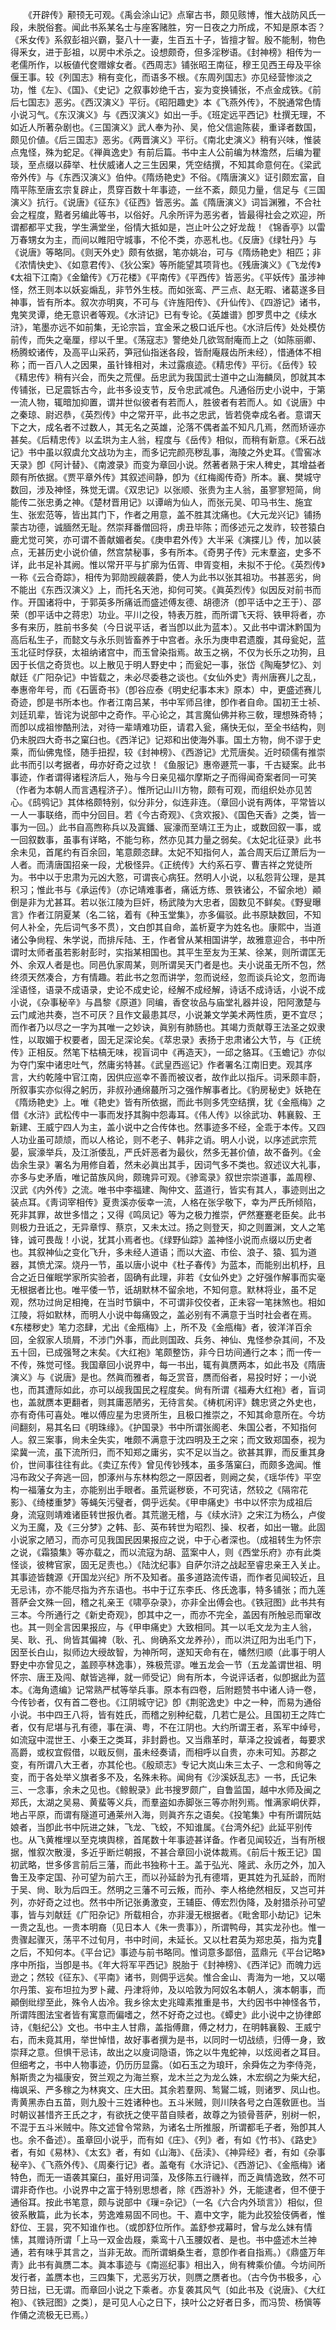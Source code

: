 <!-- { "loadSidebar": true } -->
　　《开辟传》颟顸无可观。《禹会涂山记》点窜古书，颇见赅博，惟大战防风氏一段，未脱俗套。闻此书系某名士与座客赌胜，穷一日夜之力所成，不知是原本否？《釆女传》系叙彭祖兴霸，娶八十一妻，生百五十子，皆擅才智。殷不能制，物色得釆女，进于彭祖，以房中术杀之。设想颇奇，但多淫秽语。《封神榜》相传为一老儒所作，以板値代奁赠嫁女者。《西周志》铺张昭王南征，穆王见西王母及平徐偃王事。较《列国志》稍有变化，而语多不根。《东周列国志》亦见经营惨淡之功，惟《左》、《国》、《史记》之叙事妙绝千古，妄为变换铺张，不点金成铁。《前后七国志》恶劣。《西汉演义》平衍。《昭阳趣史》本《飞燕外传》，不脱通常色情小说习气。《东汉演义》与《西汉演义》如出一手。《班定远平西记》杜撰无理，不如近人所著杂剧也。《三国演义》武人奉为孙、吴，伧父信逾陈裴，重译者数国，颇见价値。《后三国志》恶劣。《两晋演义》平衍。《南北史演义》稍有兴味，惟装点鬼怪，殊为蛇足。《禅眞逸史》有前后篇。书中主人公前编为林澹然，后编为瞿琰，至点缀以薛举、杜伏威诸人之三生因果，凭空结撰，不知其命意何在。《梁武帝外传》与《东西汉演义》伯仲。《隋炀艳史》不俗。《隋唐演义》证引颇宏富，自隋平陈至唐玄宗复辟止，贯穿百数十年事迹，一丝不紊，颇见力量，信足与《三国演义》抗行。《说唐》《征东》《征西》皆恶劣。盖《隋唐演义》词旨渊雅，不合社会之程度，黠者另编此等书，以俗好。凡余所评为恶劣者，皆最得社会之欢迎，所谓都都平丈我，学生满堂坐，俗情大抵如是，岂止叶公之好龙哉！《锦香亭》以雷万春甥女为主，而间以睢阳守城事，不伦不类，亦恶札也。《反唐》《绿牡丹》与《说唐》等略同。《则天外史》颇有依据，笔亦姚冶，可与《隋炀艳史》相匹；非《浓情快史》、《如意君传》、《狄公案》等所能望其项背也。《残唐演义》《飞龙传》《太祖下江南》《金鎗传》《万花楼》《平南传》《平西传》皆恶劣。《平妖传》虽涉神怪，然王则本以妖妄煽乱，非节外生枝。而如张鸾、严三点、赵无暇、诸葛遂多目神事，皆有所本。叙次亦明爽，不可与《许旌阳传》、《升仙传》、《四游记》诸书，鬼笑灵谭，绝无意识者等观。《水浒记》已有专论。《英雄谱》卽罗贯中之《续水浒》，笔墨亦远不如前集，无论宗旨，宜金釆之极口诋斥也。《水浒后传》处处模仿前传，而失之毫厘，缪以千里。《荡寇志》警绝处几欲驾耐庵而上之（如陈丽卿、杨腾蛟诸传，及高平山采药，笋冠仙指迷各段，皆耐庵屐齿所未经），惜通体不相称；而一百八人之因果，虽针锋相对，未过露痕迹。《精忠传》平衍。《岳传》较《精忠传》稍有兴会，而失之荒俚。岳忠武为我国武士道中之山海麟凤，卽就其本传铺张，已足震铄古今，此书多设支节，反令忠武减色。凡通俗历史小说中，于第一流人物，辄暗加抑置，谓并世似彼者有若而人，胜彼者有若而人。如《说唐》中之秦琼、尉迟恭，《英烈传》中之常开平，此书之忠武，皆若侥幸成名者。意谓天下之大，成名者不过数人，其无名之英雄，沦落不偶者盖不知凡几焉，然而矫诬亦甚矣。《后精忠传》以孟珙为主人翁，程度与《岳传》相似，而稍有新意。《釆石战记》书中虽以叙虞允文战功为主，而多记完颜亮秽乱事，海陵之外史耳。《雪窖冰天录》卽《阿计替》、《南渡录》而变为章回小说。然著者熟于宋人稗史，其增益者颇有所依据。《贾平章外传》其叙述间静，卽为《红梅阁传奇》所本。襄、樊城守数回，涉及神怪，殊觉无谓。《双忠记》以张顺、张贵为主人翁，虽寥寥短简，尙能传二张忠勇之神。《楚材晋用记》以谭峭为仙人，而张元吴、叩马书生、施宜生、张宏范等，皆出其门下，作者之用意，盖不胜其沈痛也。《大元龙兴记》铺扬蒙古功德，诚腼然无耻。然崇拜番僧回将，虏丑毕陈；而侈述元之发祚，较苍猿白鹿尤觉可笑，亦可谓不善献媚者矣。《庚申君外传》大半采《演揲儿》传，加以装点，无甚历史小说价値，然宫禁秘事，多有所本。《奇男子传》元末羣盗，史多不详，此书足补其阙。惟以常开平与扩廓为伍胥、申胥变相，未拟不于伦。《英烈传》一称《云合奇踪》，相传为郭勋觊觎袭爵，使人为此书以张其祖功。书甚恶劣，尙不能出《东西汉演义》上，而托名天池，抑何可笑。《眞英烈传》似因反对前书而作。开国诸将中，于郭英多所痛诋而盛述傅友德、胡德济（卽平话中之王于）、邵荣（卽平话中之蒋忠）功业。平川之役，特表万胜，而所谓飞天将、铁甲将者，亦多有来历，胜前书多矣（今日说平话，者当卽以此为蓝本）。又此书中谓沐黔国为高后私生子，而懿文与永乐则皆畜养于中宫者。永乐为庚申君遗腹，其母瓮妃，蓝玉北征时俘获，太祖纳诸宫中，而玉曾染指焉。故玉之祸，不仅为长乐之功狗，且因于长信之奇货也。以上散见于明人野史中；而瓮妃一事，张岱《陶庵梦忆》、刘献廷《广阳杂记》中皆载之，未必尽委巷之谈也。《女仙外史》靑州唐赛儿之乱，奉惠帝年号，而《石匮奇书》（卽谷应泰《明史纪事本末》原本）中，更盛述赛儿奇迹，卽是书所本也。作者江南吕某，书中军师吕律，卽作者自命。国初王士祯、刘廷玑辈，皆诧为说部中之奇作。平心论之，其言魔仙佛并称三敎，理想殊奇特；而卽以成祖惨酷刑法，对待一辈靖难功臣，请君入瓮，痛快无似，至全书结构，则仍未脱四大奇书之窠臼也。《西洋记》记郑和出使海外事。国土方物，尙不谬于史乘，而仙佛鬼怪，随手扭揑，较《封神榜》、《西游记》尤荒唐矣。近时硕儒有推崇此书而引以考据者，毋亦好奇之过欤！《鱼服记》惠帝遯荒一事，千古疑案。此书事迹，作者谓得诸程济后人，殆与今日亲见福尔摩斯之子而得闻奇案者同一可笑（作者为本朝人而言遇程济子）。惟所记山川方物，颇有可观，而组织处亦见苦心。《鸱鸮记》其体格颇特别，似分非分，似连非连。（章回小说有两体，平常皆以一人一事联络，而中分回目。若《今古奇观》、《贪欢报》、《国色天香》之类，皆一事为一回。）此书自高煦称兵以及寘鐇、宸濠而至靖江王为止，或数回叙一事，或一回叙数事，虽事有详略，不能匀称，然亦见其力量之弱矣。《太妃北征录》此书余未见，首尾约有百余回，笔意颇恣肆。太妃不知指何人，盖合周天后辽萧后为一人者。而淸唐国招亲一段，尤极怪异。《正统传》大约系石亨、曹吉祥之党徒所为。书中以于忠肃为元凶大憝，可谓丧心病狂。然明人小说，以私怨背公理，是其积习；惟此书与《承运传》（亦记靖难事者，痛诋方练、景铁诸公，不留余地）顚倒是非为尤甚耳。若以张江陵为巨奸，杨武陵为大忠者，固数见不鲜矣。《野叟曝言》作者江阴夏某（名二铭，着有《种玉堂集》，亦多偏驳。此书原缺数回，不知何人补全，先后词气多不贯），文白卽其自命，盖析夏字为姓名也。康熙中，当道诸公争尙程、朱学说，而排斥陆、王，作者曾从某相国讲学，故雅意迎合，书中所谓时太师者虽若影射彭时，实指某相国也。其平生至友为王某、徐某，则所谓匡无外、余双人者是也。同邑仇家周某，则所谓吴天门者是也。夫小说虽无所不包，然终须天然凑合，方有情趣。若此书之忽而讲学，忽而说经，忽而谈兵论文，忽而诲淫语怪，语录不成语录，史论不成史论，经解不成经解，诗话不成诗话，小说不成小说，《杂事秘辛》与昌黎《原道》同编，香奁妆品与庙堂礼器并设，阳阿激楚与云门咸池共奏，岂不可厌？且作文最患其尽，小说兼文学美术两性质，更不宜尽；而作者乃以尽之一字为其唯一之妙诀，眞别有肺肠也。其竭力贡献尊王法圣之奴隶性，以取媚于权要者，固无足深论矣。《萃忠录》表扬于忠肃诸公大节，与《正统传》正相反。然笔下枯槁无味，视盲词中《再造天》，一邱之貉耳。《玉蟾记》亦似为夺门案中诸忠吐气，然庸劣特甚。《武皇西巡记》作者署名江南旧吏。观其序言，大约乾隆中官江南，因供应巡幸不善而被议者，故作此以指斥。词釆颇丰蔚，所叙事实亦似得之躬历，非叔孙通绵蕞所习之强作解事者比。《豹房秘史》妖艳在《隋炀艳史》上。唯《艳史》皆有所依据，而此书则多凭空结撰，犹《金甁梅》之借《水浒》武松传中一事而发抒其胸中怨毒耳。《伟人传》以徐武功、韩襄毅、王新建、王威宁四人为主，盖小说中之合传体也。然事迹多不经，全乖于本传。又四人功业虽可颉颃，而以人格论，则不老子、韩非之诮。明人小说，以序述武宗荒晏，宸濠举兵，及江浙倭乱，严氏奸恶者为最伙，然多无甚价値，故不备列。《金齿余生录》署名为用修自着，然未必眞出其手，因词气多不类也。叙述议大礼事，亦多与史矛盾，唯记苗族风尙，颇瑰异可观。《骖鸾录》叙世宗崇道事，盖周穆、汉武《内外传》之流。唯书中李福建、陶仲文、蓝道行，皆实有其人，事迹则出之装点耳。《靑词宰相传》夏贵溪亦佞幸一流，人格在张孚敬下，幸为严氏所倾陷，死非其罪，故世多惜之；又得《鸣凤记》等为之极力推崇，俨然蹇蹇老臣矣。此书则极力丑诋之，无异章惇、蔡京，又未太过。扬之则登天，抑之则置渊，文人之笔锋，诚可畏哉！小说，犹其小焉者也。《绿野仙踪》盖神怪小说而点缀以历史者也。其叙神仙之变化飞升，多未经人道语；而以大盗、市侩、浪子、猿、狐为道器，其愤尤深。烧丹一节，虽以唐小说中《杜子春传》为蓝本，而能别出机杼，且合之近日催眠学家所实验者，固确有此理，非若《女仙外史》之好强作解事而实毫无根据者比也。唯平倭一节，诋胡默林不留余地，不知何意。默林将业，虽不足观，然功过尙足相掩，在当时节鎭中，不可谓非佼佼者，正未容一笔抹煞也。相如江陵，将如默林，而明人小说中每痛毁之，盖必别有不满意于当时社会者在焉。《东楼秽史》笔力恣肆，尤出《金甁梅》上，所不及《金甁梅》者，彼洋洋百余回，全叙家人琐屑，不涉门外事，而此则国政、兵务、神仙、鬼怪参杂其间，不及五十回，已成强弩之末矣。《大红袍》笔颇整饬，非今日坊间通行之本；而一传一不传，殊觉可怪。我国章回小说界中，每一书出，辄有眞赝两本，如此书及《隋唐演义》与《说唐》是也。然眞而雅者，每乏赏音，赝而俗者，易投时好；一小说也，而其遭际如此，亦可以觇我国民之程度矣。尙有所谓《福寿大红袍》者，盲词也，盖就赝本更翻者，则其庸恶陋劣，无待言矣。《梼杌闲评》魏忠贤之外史也，亦有奇伟可喜处。唯以傅应星为忠贤所生，且极口推崇之，不知其命意所在。今坊间翻刻，易其名曰《明珠缘》。《护国录》书中所谓张阁老、朱国公者，不知指何人。叙三案事，尙未全失实，唯颇不满意于沈四明及王之穼；而文致郑国泰，视为梁冀一流，虽下流所归，而不知郑之庸劣，实不足以当之。欲甚其罪，而反重其身价，世间事往往有此。《卖辽东传》曾见传钞残本，虽多落窠臼，而颇多逸闻。惟冯布政父子奔逃一回，卽涿州与东林构怨之一原因者，则阙之矣，《瑶华传》平空构一福藩女为主，亦能别出手眼者。虽荒诞秽亵，不可究诘，然较之《隔帘花影》、《绮楼重梦》等蝇矢污璧者，倜乎远矣。《甲申痛史》书中以怀宗为成祖后身，流寇则靖难诸臣转世报仇者。其荒邈无稽，与《续水浒》之宋江为杨么，卢俊义为王魔，及《三分梦》之韩、彭、英布转世为昭烈、操、权者，如出一辙。此固小说家之陋习，而亦可见我国民因果报应之说，中于心者深也。（成祖转生为怀宗之说，《霜猿集》等亦载之，而以流寇为胡、蓝案中人，则《西堂乐府》亦有此类怪谈，彼稗官家，固无足责也。）《陆沈纪事》自萨尔浒之战起至睿忠亲王入关止。其事迹皆魏源《开国龙兴纪》所不及知者。虽多道路流传语，而作者见闻较近，且无忌讳，亦不能尽指为齐东语也。书中于辽东李氏、佟氏逸事，特多铺张；而九莲菩萨会文殊一回，稽之礼亲王《啸亭杂录》，亦非全出傅会也。《铁冠图》此书共有三本。今所通行之《新史奇观》，卽其中之一，而亦不完全，盖因有所触忌而窜改也。其一则全言因果报应，与《甲申痛史》大致相同。其一以毛文龙为主人翁，吴、耿、孔、尙皆其偏裨（耿、孔、尙确系文龙养孙），而以洪辽阳为出毛门下，因至长白山，拟师边大绶故智，为神所呵，遂知天命有在，幡然归顺（此事于明人野史中亦曾见之，盖顾亭林逸事），殊极荒谬。唯五龙会一节（五龙盖谓世祖、明怀宗、唐王及闯、献皆逃禅，就一师受记）尙有所本，今说评话者，似卽据此为蓝本。《海角遗编》记常熟严栻等举兵事。原本有四卷，后附题赞书中诸人诗一卷，今传钞者，仅有首二卷也。《江阴城守记》卽《荆驼逸史》中之一种，而易为通俗小说。书中四王八将，皆有姓氏，而稽之别种纪载，几若亡是公。且国初王之阵亡者，仅有尼堪与孔有德，事在滇、粤，不在江阴也。大约所谓王者，系军中绰号，如流寇中混世王、小秦王之类耳，非封爵也。又当鼎革时，草泽之投诚者，每要求高爵，或权宜假借，以戢反侧，虽未经奏请，而相呼以自贵，亦未可知。苏郡之变，有所谓八大王者，亦其伦也。《殷顽志》专记大岚山朱三太子、一念和尙等之变，而于各处举义旗者多不及，名殊未称。闻尙有《沙溪妖乱志》一书，氏记朱三、一念事，余未之见也。《鲸鲵录》此书搜罗颇广，自鲁监国，越中水师及闽之郑氏，太湖之吴易、黄蜚等义兵，而羣盗如赤脚张三等亦附列焉。惟满家峒伏莽，地占平原，而谓有隧道可通莱州入海，则眞齐东之语矣。《投笔集》中有所谓阮姑娘者，当卽此书中阮进之妹，飞龙、飞蛟，不知谁属。《台湾外纪》此延平别传也。从飞黄椎埋以至克塽舆榇，首尾数十年事迹甚详备。作者见闻较近，当有所根据，惟叙次散漫，多近乎断烂朝报，不甚合章回小说体裁焉。《前后十叛王记》国初武略，世多侈言前后三藩，而此书独称十王。盖于弘光、隆武、永历之外，加入鲁王及李定国、孙可望为前六王，而以孙延龄为孔有德壻，更其姓为孔延龄，而附于吴、尙、耿为后四王。然明之三藩不可云叛，而孙、李人格绝然相反，又岂可并列，亦好奇之过也。然书中所记张勇激变，王辅臣、傅宏烈伪降，及射猎杀孙可望事，皆与刘献廷《广阳杂记》所载相合，亦非漫无根据者。《毗舍耶小劫记》记朱一贵之乱也。一贵本明裔（见日本人《朱一贵事》），所谓鸭母，其实龙孙也。惟一贵骤起骤灭，荡平不过旬月，书中时间，未延长。又以杜君英为郑忠英，指为克之后，不知何本。《平台记》事迹与前书略同。惟词意多鄙倍，蓝鼎元《平台记略》序中所指，当卽是书。《年大将军平西记》脱胎于《封神榜》、《西洋记》而魄力远逊之；然较《征东》、《平南》诸书，则倜乎远矣。惟合金山、靑海为一地，又以噶尔丹策、妄布坦拉为罗卜藏、丹津将帅，及以哈敦为阿奴名本朝人，演本朝事，而顚倒纰缪至此，殊令人齿冷。我乡徐太史兆暐素推重是书，大约因书中神怪各节，所谓阵图法宝者皆有寓意而偏嗜之，然不好奇之过也。《蟫史》此小说中之协律郎诗，《魁纪公》文也。书中主人甘鼎，盖指傅鼐，傅之材力，在明韩襄毅、王威宁右，而未竟其用，举世悼惜，故好事者撰为是书，以同时一切战绩，归傅一身，致崇拜之意。但惧干忌讳，故出之以廋词隐语，饰之以牛鬼蛇神，以炫阅者之耳目。但细考之，书中人物事迹，仍历历显露。（如石玉之为琅玕，余舜佐之为李侍尧，斛斯贵之为福康安，贺兰观之为海兰察，龙木兰之为龙么姝，木宏纲之为柴大纪，梅飒采、严多稼之为林爽文、庄大田。其余若羣网、鹙鸑二城，则诸罗、凤山也。靑黄黑赤白五苗，则九股十三姓诸种也。五斗米贼，则川陕各号之白莲敎匪也。当时朝议甚惜齐王氏之才，有欲抚之使平苗自赎者，故尊之为锁骨菩萨，别树一帜，不混于五斗米贼中。陈文述曾令常熟，为诸名士所推服，所谓都毛子者，殆卽其人也。余不备述）。虽章回小说乎，而有如《庄》、《列》者，有如《竹书》、《路史》者，有如《易林》、《太玄》者，有如《山海》、《岳渎》、《神异经》者，有如《杂事秘辛》、《飞燕外传》、《周秦行记》者。盖奄有《水浒记》、《西游记》、《金甁梅》诸特色，而无一语袭其窠臼，虽好用词藻，及侈陈五行禨祥，而乏眞情逸致，然不可谓非奇作也。小说界中之富于特别思想者，除《西游补》外，无能逮者，但不便于通俗耳。按此书笔意，颇与说部中《璅杂记》（一名《六合内外琐言》）相似，但彼系散篇，此为长本，劳逸难易固不同也。干、嘉中文字，能为此狡狯伎俩者，惟舒位、王昙，究不知谁作也。（或卽舒位所作。盖舒参戎幕时，曾与龙么妹有情愫，其赠诗所谓「上马一双金齿屐，乘鸾十八玉腰奴者、是也。书中盛述木兰神通，若有味乎其言之，当非无故。而所谓蜎桑生者，意卽作者自指焉。）《鼎盛万年靑》此书有眞赝二本。眞本事迹与《南巡纪事》相出入，尙有稗乘价値。今坊间所发行者，盖赝本也，三四集下，尤恶劣万状，则赝之赝者也。（古今伪书极多，心劳日拙，已无谓。而章回小说之下乘者。亦复袭其风气〔如此书及《说唐》、《大红袍》、《铁冠图》之类〕，是可见人心之日下，挟叶公之好者日多，而冯贽、杨愼等作俑之流极无已焉。） 
